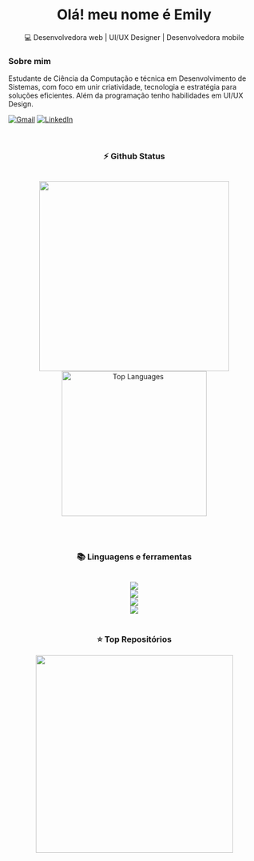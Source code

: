 <!--
<div align="center">
<a href="https://github.com/emilyaugusto/emilyaugusto/blob/main/lofi.gif">
  <img src="https://github.com/emilyaugusto/emilyaugusto/blob/main/lofi.gif" alt="Lofi Gif" style="width:auto; height:auto"/>
</a>
</div>
-->

<!-- olá -->
</h2>
<h1 align="center">Olá! meu nome é Emily</h2>

<div align="center">💻 Desenvolvedora web | UI/UX Designer | Desenvolvedora mobile  </div>

<!--<img align="right" alt="coding-gif" width="400" src="https://github.com/emilyaugusto/emilyaugusto/blob/main/gifdeveloper.gif"> -->

<!-- sobre -->
 <h3 align="left">Sobre mim</h3>


  Estudante de Ciência da Computação e técnica em Desenvolvimento de Sistemas, com foco em unir criatividade, tecnologia e estratégia para soluções eficientes. Além da programação tenho habilidades em UI/UX Design.
</h4> <div align="left"> 



  <a href="mailto:emilyaugustocontato@gmail.com"><img src="https://img.shields.io/badge/Gmail-333333?style=for-the-badge&logo=gmail&logoColor=red" alt="Gmail" /></a> 
  <a href="https://www.linkedin.com/in/emilyaugusto" target="_blank"><img src="https://img.shields.io/badge/LinkedIn-0077B5?style=for-the-badge&logo=linkedin&logoColor=white" alt="LinkedIn" /></a> 

  

</div></h4>

</div>
<br/>

<!--Experence 
<h3 align="center">🔆 Work'ed and Wor'king</h3>
<div align="center" style="display: flex; gap: 10px;">
    <img src="https://github.png" alt="UOM Logo" width="350" style="border-radius: 10px;">
    <img src="https://github.png" alt="HGS Logo" width="355" style="border-radius: 10px;">
</div>
-->


<!-- git -->
<h3 align="center">⚡ Github Status</h3>
<br>
<div align="center">
<img width="380" src="https://github-readme-stats.vercel.app/api?username=emilyaugusto&count_private=true&show_icons=true&theme=default&rank_icon=github&border_radius=10"/>

  <img width="290" src="https://github-readme-stats.vercel.app/api/top-langs/?username=emilyaugusto&theme=default&hide_border=false&include_all_commits=false&count_private=false&layout=compact" alt="Top Languages">
</div>

<br/><br/>



<!-- ling-->
<h3 align="center">📚 Linguagens e ferramentas </h3>

<br/>

<div align="center">
  <img src="https://skillicons.dev/icons?i=androidstudio,arduino,dart,flutter" /><br>
  <img src="https://skillicons.dev/icons?i=bootstrap,html,css,vscode" /><br>
  <img src="https://skillicons.dev/icons?i=github,git,notion,figma" /><br>
  <img src="https://skillicons.dev/icons?i=python,javascript,mysql" /><br>
</div>


<br/>




<!-- top repo -->
<div align="center">
  <h3>⭐️ Top Repositórios</h3>
  <div style="display: flex; justify-content: center; gap: 10px;">
    <a href="https://github.com/emilyaugusto/appFastList">
      <img width="395" src="https://github-readme-stats.vercel.app/api/pin/?username=emilyaugusto&repo=appFastList&theme=light&title_color=000000&icon_color=000000&text_color=000000&bg_color=ffffff" />
    </a>
  </div>
</div>


  

<!-- support 
<h3 align="center">Support Me 💰 </h3>

<p align="center">
  <a href="https://www.buymeacoffee.com/"> <img align="center" src="https://cdn.buymeacoffee.com/buttons/v2/default-yellow.png" height="40" width="180" alt="" /></a>
 <!-- <a href="https://buymeacoffee.com/joshuathadi">
    <img align="center" width="200px" src="https://img.shields.io/badge/Buy%20Me%20A%20Coffee-F7B42C?style=for-the-badge&logo=buy-me-a-coffee&logoColor=white" alt="Buy Me A Coffee"></a>
</p> -->

<br/>



